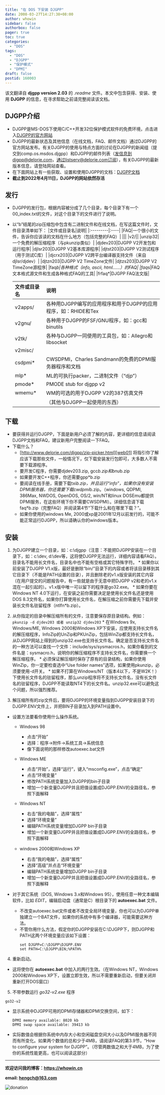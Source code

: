 ```yaml
---
title: "在 DOS 下安装 DJGPP"
date: 2008-03-27T14:27:38+08:00
author: whowin
sidebar: false
authorbox: false
pager: true
toc: true
categories:
  - "DOS"
tags:
  - "DOS"
  - "DJGPP"
  - "保护模式"
  - "DPMI"
draft: false
postid: 160003
---
```



该文翻译自 **djgpp version 2.03** 的 *.readme* 文件。本文中包含获得、安装、使用 **DJGPP** 的信息，在寻求帮助之前请完整阅读该文档。
<!--more-->

## DJGPP介绍
  * DJGPP是MS-DOS下使用C/C++开发32位保护模式软件的免费环境，点击进入[DJGPP的官方网站][article01]
  * DJGPP的最新状态及其他信息（在线文档，FAQ、邮件文档）通过DJGPP的官方网站发布。有关DJGPP的使用与特点方面的讨论在DJGPP的新闻组（提交到comp.os.msdos.djgpp）和DJGPP的邮件列表（发信息到djgpp@delorie.com，通过listserv@delorie.com订阅），有关DJGPP的最新版本信息，请登陆网站查看。
  * 在下面网站上有一些获取、设置和使用DJGPP的文档：[DJGPP文档][article02]
  * **截止到2022年4月11日，DJGPP的网站依然存活**

## 发行
  * DJGPP的发行包，根据内容被分成了几个目录，每个目录下有一个00_index.txt的文件，对这个目录下的文件进行了说明。
  * 以“b”结尾的zip压缩包中包含有二进制文件和在线文档，在写这篇文件时，文件目录清单如下：
    |文件或目录名|说明|
    |:---------|:----|
    |FAQ|一个很小的文件，告诉你应该读的文档在什么地方（包括完整的FAQ）|
    |||
    |v2/||
    |unzip32|一个免费的解压缩程序（与pkunzip类似）|
    |djdev203|DJGPP V2开发包和运行程序|
    |djlsr203|DJGPP V2基本库源程序|
    |djtst203|DJGPP V2测试程序（用于测试C库）|
    |djcrx203|DJGPP V2跨平台编译器支持文件（来自djlsr/djdev）|
    |djtzn203|DJGPP V2 TimeZone文件|
    |djtzs203|DJGPP V2 TimeZone源程序|
    |faq*b|各种格式（info, ascii, html......）的FAQ|
    |faq*s|FAQ文本格式源文件和生成各种格式FAQ的工具|
    |frfaq*|DJGPP FAQ法文版|

    |文件或目录名|说明|
    |:---------|:----|
    |v2apps/|各种用DJGPP编写的应用程序和用于DJGPP的应用程序，如：RHIDE和Tex|
    |v2gnu/|各种用于DJGPP的FSF/GNU程序，如：gcc和binutils|
    |v2tk/|各种与DJGPP一同使用的工具包，如：Allegro和libsocket|
    |v2misc/||
    |csdpmi*|CWSDPMI，Charles Sandmann的免费的DPMI服务器程序和文档|
    |mlp*|ML的可执行packer，二进制文件（“djp”）|
    |pmode*|PMODE stub for djgpp v2|
    |wmemu*|WM的可选的用于DJGPP V2的387仿真文件|
    ||（其他与DJGPP一起使用的东西）|

## 下载
  * 要获得并运行DJGPP，下面是新用户必须了解的内容，更详细的信息请阅读DJGPP文档和FAQ，建议新用户完整阅读一下FAQ。
  * 下载什么？
    - [http://www.delorie.com/djgpp/zip-picker.html][web01] 将指引你了解应该下载那些文件，一般情况下，仅下载安装发行包即可，大多数人不需要下载源程序。
    - 要开发C程序，你需要djdev203.zip, gcc*b.zip和bnu*b.zip
    - 如果要开发C++程序，你还需要gpp*b.zip
    - 要阅读在线手册，需要下载txi*b.zip，并且运行“info”，如果你没有安装DPMI服务器，你还需要下载cwdpmi*b.zip。（windows, QDPMI, 386Max, NWDOS, OpenDOS, OS/2, win/NT和linux DOSEmu都提供DPMI服务，在这些环境下你不需要CWSDPMI）。详细信息请下载faq*b.zip（完整FAQ）并阅读第4节“下载什么和在哪里下载？”。
    - 如果你使用的windows Me, 2000或xp是2001年12月以前发行的，可能不能正常运行DJGPP，所以请确认你的windows版本。

## 安装
  1. 为DJGPP建立一个目录，如：c:\djgpp（注意：不能把DJGPP安装在一个目录下，如：c:\dev, d:\dev等，这将使DJGPP无法运行，详细内容请看FAQ）。目录名不能用长文件名，目录名中也不能有空格或其它特殊字符。
    * 如果你以前安装了DJGPP V1.x版，最好是删除“bin/”目录下的内容或者将该目录移到其它目录下（不能是PATH设置的目录），并且删除老的v1.x版安装的其它内容（在用户提交的问题报告中，有一些就是由于无意中把DJGPP v2和老的v1.x混在一起引起的）。v1.x版中唯一可以留下的程序是go32.exe。
    * 如果你要在Windows NT 4.0下运行，在安装之前你需要决定是使用长文件名还是使用DOS 8.3文件名，如果你打算使用长文件名，在解压缩之前你需要先下载并安装长文件名驻留程序（ntlfn*b.zip）。

  2. 从你指定的目录中解压缩所有的文件，注意要保存原目录结构。例如：
    ```
    pkunzip -d djdev203 或者 unzip32 djdev203
    ```
    * 在Windows 9x, Windows/ME, Windows 2000和Windows XP下安装，应使用支持长文件名的解压缩程序，InfoZip的UnZip和PKUnZip，包括WinZip都支持长文件名，从DJGPP网站上得到的unzip32.exe也支持长文件名。确定是否支持长文件名的一种方法可以查找一个文件：include/sys/sysmacros.h，如果你看到的文件名是：sysmacro.h，说明你的解压缩程序不支持长文件名，你需要换一个解压缩程序。
    * 必须保证解压缩时保存了原有的目录结构，如果你使用WinZip，你一定要检查选中“Use folder names”选项，如果使用pkunzip，必须要使用-d开关。
    * 如果不打算在Windows/NT（版本4以下，不是W2K！）下使用长文件名的驻留程序，那么unzip程序将不支持长文件名，没有长文件名的驻留程序，DJGPP不能读取NT4下的长文件名。unzip32.exe可以避免这个问题，所以强烈推荐。

3. 解压缩所有的zip文件后，要将DJGPP的环境变量指到DJGPP安装目录下的DJGPP.ENV文件上，并把BIN子目录加入到PATH设置中。
  * 设置方法要看你使用什么操作系统。
    - Windows 98
      + 点击“开始”
      + 选择：程序->附件->系统工具->系统信息
      + 像下面说明的那样修改autoexec.bat文件

    - Windows ME
      + 点击“开始”，选择“运行”，键入“msconfig.exe”，点击“确定”
      + 点击“环境变量”
      + 修改PATH系统变量加入DJGPP的bin子目录
      + 增加一个新变量DJGPP并且把值设置成DJGPP.ENV的全路径名，参照下面解释

    - Windows NT
      + 右击“我的电脑”，选择“属性”
      + 选择“环境变量”
      + 编辑PATH系统变量增加DJGPP bin子目录
      + 增加一个新变量DJGPP并且把值设置成DJGPP.ENV的全路径名，参照下面解释

    - windows 2000和Windows XP
      + 右击“我的电脑”，选择“属性”
      - 选择“高级”并点击“环境变量”
      + 编辑PATH系统变量增加DJGPP bin子目录
      + 增加一个新变量DJGPP并且把值设置成DJGPP.ENV的全路径名，参照下面解释

  * 对于其它系统（DOS, Windows 3.x和Windows 95），使用任意一种文本编辑软件，比如 *EDIT*，编辑启动盘（通常是C）根目录下的 **autoexec.bat** 文件。
    - 不改变autoexec.bat文件或者不改变全局环境变量，你也可以为DJGPP单独建立一个BAT文件，如果你的系统中有多个编译器，可能需要这种方法。
    - 不管你用什么方法，假定你的DJGPP安装在C:\DJGPP下，则DJGPP和PATH这两个环境变量应该如下设置：
      ```
      set DJGPP=C:\DJGPP\DJGPP.ENV
      set PATH=C:\DJGPP\BIN;%PATH%
      ```

4. 重新启动。
  * 这将使你在 **autoexec.bat** 中加入的两行生效。（在Windows NT，Windows 2000和Windows XP下，设置立即生效，所以不需要重新启动，但要关闭并重新打开DOS窗口）

5. 不带参数运行 *go32-v2.exe* 程序
  ```
  go32-v2
  ```
  * 显示系统中DJGPP可用的DPMI存储器和DPMI交换空间，如下：
    ```
    DPMI memory available: 8020 kb
    DPMI swap space available: 39413 kb
    ```
  * 实际数值会根据你系统中内存大小和空闲磁盘空间大小以及DPMI服务器不同而有所变化。如果两个数值的总和少于4MB，请阅读FAQ的第3.9节，“How to configure your system for DJGPP”。（尽管两数值之和大于4MB，为了使你的系统性能更高，也可以阅读这部分）


-------------
**欢迎访问我的博客：https://whowin.cn**

**email: hengch@163.com**

![donation][img_sponsor_qrcode]

[img_sponsor_qrcode]:https://whowin.gitee.io/images/qrcode/sponsor-qrcode.png


[article01]:http://www.delorie.com/djgpp/
[article02]:http://www.delorie.com/djgpp/doc/

[web01]:http://www.delorie.com/djgpp/zip-picker.html


